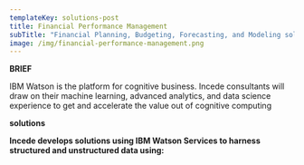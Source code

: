 ```yaml
---
templateKey: solutions-post
title: Financial Performance Management
subTitle: "Financial Planning, Budgeting, Forecasting, and Modeling solutions."
image: /img/financial-performance-management.png
---
```


**BRIEF**

IBM Watson is the platform for cognitive business. Incede consultants will draw on their machine learning, advanced analytics, and data science experience to get and accelerate the value out of cognitive computing

**solutions**

**Incede develops solutions using IBM Watson Services to harness structured and unstructured data using:**
